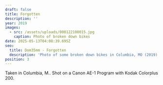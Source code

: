 ```yaml
---
draft: false
title: Forgotten
description: ''
year: 2019
images:
  - src: /assets/uploads/000122100015.jpg
    caption: Photo of broken down bikes
date: 2025-05-13T04:08:39.695Z
seo:
  title: Dom35mm - Forgotten
  description: 'Photo of some broken down bikes in Columbia, MO (2019).'
position: 3
---
```


Taken in Columbia, M.. Shot on a Canon AE-1 Program with Kodak Colorplus 200.
